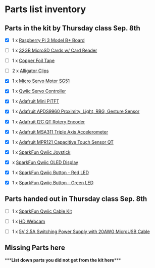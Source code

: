 # Parts list inventory

## Parts in the kit by Thursday class Sep. 8th

- [x] 1 x [Raspberry Pi 3 Model B+ Board](https://www.adafruit.com/product/3775)

- [ ] 1 x [32GB MicroSD Cards w/ Card Reader](https://www.digikey.com/en/products/detail/seeed-technology-co-ltd/112990066/10290294)

- [ ] 1 x [Copper Foil Tape](https://www.amazon.com/Conductive-Shielding-Repellent-Electrical-Grounding/dp/B0741ZRP4W/ref=sr_1_5?dchild=1&keywords=conductive+copper+tape&qid=1628142003&sr=8-5)

- [ ] 2 x [Alligator Clips](https://www.amazon.com/WGGE-WG-026-Pieces-Colors-Alligator/dp/B06ZXSCLDH/ref=sr_1_3?dchild=1&keywords=alligator%2Bclips&qid=1611164254&sr=8-3&th=1)

- [x] 1 x [Micro Servo Motor SG51](https://www.amazon.com/Smraza-Helicopter-Airplane-Control-Arduino/dp/B07L2SF3R4/ref=sr_1_3?dchild=1&keywords=micro+servo+motor&qid=1628142137&sr=8-3)

- [x] 1 x [Qwiic Servo Controller](https://www.sparkfun.com/products/16773)

- [x] 1 x [Adafruit Mini PiTFT](https://www.adafruit.com/product/4393)

- [x] 1 x [Adafruit APDS9960 Proximity, Light, RBG, Gesture Sensor](https://www.adafruit.com/product/3595)

- [x] 1 x [Adafruit I2C QT Rotery Encoder](https://www.adafruit.com/product/4991)

- [x] 1 x [Adafruit MSA311 Triple Axis Accelerometer](https://www.adafruit.com/product/5309)

- [x] 1 x [Adafruit MPR121 Capacitive Touch Sensor QT](https://www.adafruit.com/product/4830)

- [x] 1 x [SparkFun Qwiic Joystick](https://www.sparkfun.com/products/15168)

- [x]  x [SparkFun Qwiic OLED Display](https://www.sparkfun.com/products/17153)

- [x] 1 x [SparkFun Qwiic Button - Red LED](https://www.sparkfun.com/products/15932)

- [x] 1 x [SparkFun Qwiic Button - Green LED](https://www.sparkfun.com/products/16842)


## Parts handed out in Thursday class Sep. 8th

- [ ] 1 x [SparkFun Qwiic Cable Kit](https://www.sparkfun.com/products/15081)

- [ ] 1 x [HD Webcam](https://www.amazon.com/Webcam-Speakers-2021-Microphone-Compatible/dp/B08QRGCW6K/ref=pd_lpo_147_t_0/134-8136290-7363941?_encoding=UTF8&pd_rd_i=B08QRGCW6K&pd_rd_r=a70c666b-ee4f-43c8-ae23-0be491319204&pd_rd_w=AEVHh&pd_rd_wg=iHZYM&pf_rd_p=fb1e266d-b690-4b4f-b71c-bd35e5395976&pf_rd_r=0CZ6ZZZ0XRRVRAGSGHDK&psc=1&refRID=0CZ6ZZZ0XRRVRAGSGHDK#customerReviews)

- [ ] 1 x [5V 2.5A Switching Power Supply with 20AWG MicroUSB Cable](https://www.adafruit.com/product/1995) 

## Missing Parts here
\*\*\***List down parts you did not get from the kit here**\*\*\*
